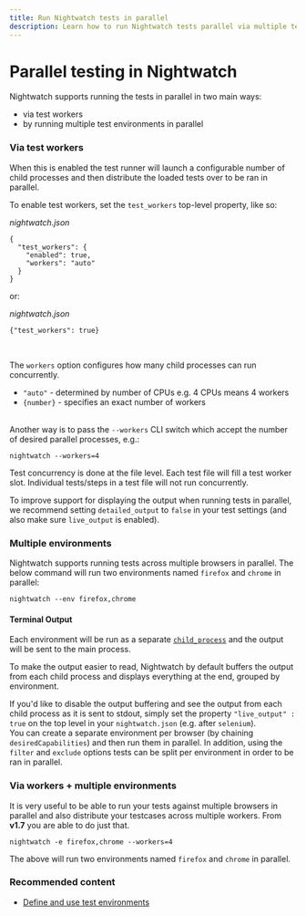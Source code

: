 ```yaml
---
title: Run Nightwatch tests in parallel
description: Learn how to run Nightwatch tests parallel via multiple test works or multiple environments.
---
```


<div class="page-header"><h1>Parallel testing in Nightwatch</h1></div>

Nightwatch supports running the tests in parallel in two main ways:
- via test workers
- by running multiple test environments in parallel

### Via test workers

When this is enabled the test runner will launch a configurable number of child processes and then distribute the loaded tests over to be ran in parallel.

To enable test workers, set the `test_workers` top-level property, like so:

<div class="sample-test">
<i>nightwatch.json</i><pre class="line-numbers"><code class="language-javascript">{
  "test_workers": {
    "enabled": true,
    "workers": "auto"
  }
}
</code></pre></div>

or:

<div class="sample-test"><i>nightwatch.json</i><pre><code class="language-javascript">{"test_workers": true}</code></pre></div>

<br>

The `workers` option configures how many child processes can run concurrently.

- `"auto"` - determined by number of CPUs e.g. 4 CPUs means 4 workers
- `{number}` - specifies an exact number of workers

<br>
Another way is to pass the <code>--workers</code> CLI switch which accept the number of desired parallel processes, e.g.:
<pre><code class="language-bash">nightwatch --workers=4</code></pre>

Test concurrency is done at the file level. Each test file will fill a test worker slot. Individual tests/steps in a test file will not run concurrently.

<div class="alert alert-warning">
To improve support for displaying the output when running tests in parallel, we recommend setting <code>detailed_output</code> to <code>false</code> in your test settings (and also make sure <code>live_output</code> is enabled).
</div>

### Multiple environments

Nightwatch supports running tests across multiple browsers in parallel. The below command will run two environments named `firefox` and `chrome` in parallel:

<pre><code class="language-bash">nightwatch --env firefox,chrome</code></pre>


#### Terminal Output

Each environment will be run as a separate [`child_process`](https://nodejs.org/api/child_process.html) and the output will be sent to the main process.

To make the output easier to read, Nightwatch by default buffers the output from each child process and displays everything at the end, grouped by environment.

<div class="alert alert-warning">
  If you'd like to disable the output buffering and see the output from each child process as it is sent to stdout, simply set the property <code>"live_output" : true</code> on the top level in your <code>nightwatch.json</code> (e.g. after <code>selenium</code>).
</div>

<div class="alert alert-info">
  You can create a separate environment per browser (by chaining <code>desiredCapabilities</code>) and then run them in parallel. In addition, using the <code>filter</code> and <code>exclude</code> options tests can be split per environment in order to be ran in parallel.
</div>

### Via workers + multiple environments

It is very useful to be able to run your tests against multiple browsers in parallel and also distribute your testcases across multiple workers.
From **v1.7** you are able to do just that.

<pre><code class="language-bash">nightwatch -e firefox,chrome --workers=4</code></pre>

The above will run two environments named `firefox` and `chrome` in parallel.

### Recommended content
- [Define and use test environments](/guide/configuration/define-test-environments.html)

